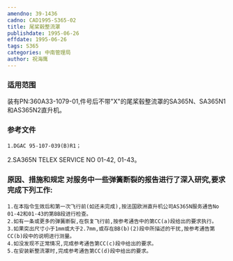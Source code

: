 ```yaml
---
amendno: 39-1436
cadno: CAD1995-S365-02
title: 尾桨毂整流罩
publishdate: 1995-06-26
effdate: 1995-06-26
tags: S365
categories: 中南管理局
author: 祝海鹰
---
```


### 适用范围 
装有PN:360A33-1079-01,件号后不带"X"的尾桨毂整流罩的SA365N、SA365N1和AS365N2直升机。

### 参考文件
    1.DGAC 95-107-039(B)R1； 
2.SA365N 
TELEX SERVICE NO 01-42, 01-43。


### 原因、措施和规定 对服务中一些弹簧断裂的报告进行了深入研究,要求完成下列工作: 
    1.在本指令生效后和第一次飞行前(如还未完成),按法国欧洲直升机公司AS365N服务通告No 01-42和01-43的第BB段进行检查。 
    2.如有一条或更多的弹簧断裂,在恢复飞行前,按参考通告中的第CC(a)段给出的要求执行。 
    3.如果突出尺寸小于1mm或大于2.7mm,或存在BB(b)(2)段中所描述的干扰,按参考通告第CC(b)段中的说明进行测量。 
    4.如没发现不正常情况,完成参考通告第CC(c)段中给出的要求。 
    5.在安装新整流罩时,完成参考通告第CC(d)段中给出的要求。


  
